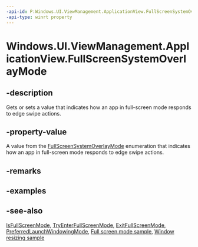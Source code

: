 ```yaml
---
-api-id: P:Windows.UI.ViewManagement.ApplicationView.FullScreenSystemOverlayMode
-api-type: winrt property
---
```


<!-- Property syntax
public Windows.UI.ViewManagement.FullScreenSystemOverlayMode FullScreenSystemOverlayMode { get;  set; }
-->

# Windows.UI.ViewManagement.ApplicationView.FullScreenSystemOverlayMode

## -description
Gets or sets a value that indicates how an app in full-screen mode responds to edge swipe actions.

## -property-value
A value from the [FullScreenSystemOverlayMode](fullscreensystemoverlaymode.md) enumeration that indicates how an app in full-screen mode responds to edge swipe actions.

## -remarks

## -examples

## -see-also
[IsFullScreenMode](applicationview_isfullscreenmode.md), [TryEnterFullScreenMode](applicationview_tryenterfullscreenmode_1643702755.md), [ExitFullScreenMode](applicationview_exitfullscreenmode_1516691675.md), [PreferredLaunchWindowingMode](applicationview_preferredlaunchwindowingmode.md), [Full screen mode sample](https://github.com/Microsoft/Windows-universal-samples/tree/master/Samples/FullScreenMode), [Window resizing sample](https://go.microsoft.com/fwlink/p/?LinkId=620026)
